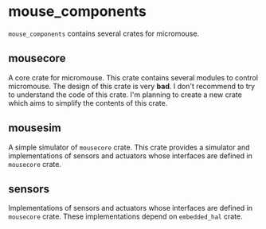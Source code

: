 # mouse_components
`mouse_components` contains several crates for micromouse.

## mousecore
A core crate for micromouse.
This crate contains several modules to control micromouse.
The design of this crate is very **bad**.
I don't recommend to try to understand the code of this crate.
I'm planning to create a new crate which aims to simplify the contents of this crate.

## mousesim
A simple simulator of `mousecore` crate.
This crate provides a simulator and implementations of sensors and actuators
whose interfaces are defined in `mousecore` crate.

## sensors
Implementations of sensors and actuators whose interfaces
are defined in `mousecore` crate.
These implementations depend on `embedded_hal` crate.
